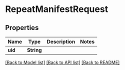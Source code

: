 # RepeatManifestRequest

## Properties

Name | Type | Description | Notes
------------ | ------------- | ------------- | -------------
**uid** | **String** |  | 

[[Back to Model list]](../README.md#documentation-for-models) [[Back to API list]](../README.md#documentation-for-api-endpoints) [[Back to README]](../README.md)


